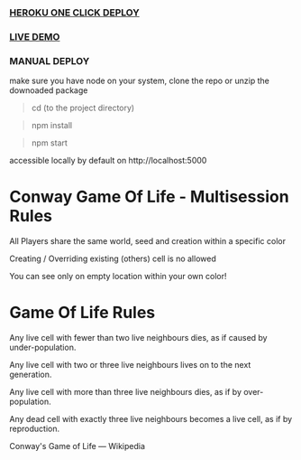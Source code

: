 ### [HEROKU ONE CLICK DEPLOY](https://www.heroku.com/deploy/?template=https://github.com/nnmix/conway-game-of-life)

### [LIVE DEMO](https://conway--game-of-life.herokuapp.com/)

### MANUAL DEPLOY

make sure you have node on your system, clone the repo or unzip the downoaded package

> cd (to the project directory)
  
> npm install

> npm start

accessible locally by default on http://localhost:5000


# Conway Game Of Life - Multisession Rules

All Players share the same world, seed and creation within a specific color

Creating / Overriding existing (others) cell is no allowed

You can see only on empty location within your own color!

# Game Of Life Rules

Any live cell with fewer than two live neighbours dies, as if caused by under-population.

Any live cell with two or three live neighbours lives on to the next generation.

Any live cell with more than three live neighbours dies, as if by over-population.

Any dead cell with exactly three live neighbours becomes a live cell, as if by reproduction.

Conway's Game of Life — Wikipedia
